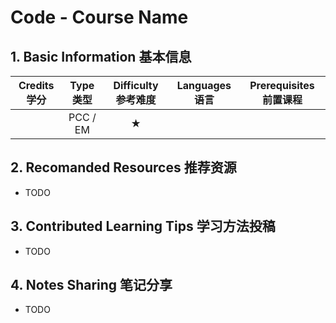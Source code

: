 # Code - Course Name

## 1. Basic Information 基本信息

| Credits 学分 | Type 类型 | Difficulty 参考难度 | Languages 语言 | Prerequisites 前置课程 |
| :----------: | :-------: | :-----------------: | :------------: | :--------------------: |
|              | PCC / EM  |          ★          |                |                        |

## 2. Recomanded Resources 推荐资源

-   TODO

## 3. Contributed Learning Tips 学习方法投稿

-   TODO

## 4. Notes Sharing 笔记分享

-   TODO
